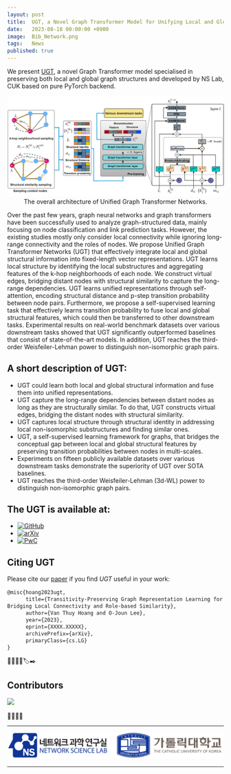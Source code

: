 ```yaml
---
layout: post
title:  UGT, a Novel Graph Transformer Model for Unifying Local and Global Graph Structural Features
date:   2023-08-18 00:00:00 +0900
image:  Bib_Network.png
tags:   News
published: true
---
```


We present [UGT](https://github.com/NSLab-CUK/Unified-Graph-Transformer), a novel Graph Transformer model specialised in preserving both local and global graph structures and developed by NS Lab, CUK based on pure PyTorch backend.

<p align="center">
  <img src="/images/UGT.jpg" alt="Graph Transformer Architecture" width="800">
  <br>
  <b></b> The overall architecture of Unified Graph Transformer Networks.
</p>

Over the past few years, graph neural networks and graph transformers have been successfully used to analyze graph-structured data, mainly focusing on node classification and link prediction tasks. However, the existing studies mostly only consider local connectivity while ignoring long-range connectivity and the roles of nodes. We propose Unified Graph Transformer Networks (UGT) that effectively integrate local and global structural information into fixed-length vector representations. UGT learns local structure by identifying the local substructures and aggregating features of the k-hop neighborhoods of each node. We construct virtual edges, bridging distant nodes with structural similarity to capture the long-range dependencies. UGT learns unified representations through self-attention, encoding structural distance and p-step transition probability between node pairs. Furthermore, we propose a self-supervised learning task that effectively learns transition probability to fuse local and global structural features, which could then be transferred to other downstream tasks. Experimental results on real-world benchmark datasets over various downstream tasks showed that UGT significantly outperformed baselines that consist of state-of-the-art models. In addition, UGT reaches the third-order Weisfeiler-Lehman power to distinguish non-isomorphic graph pairs.


## A short description of UGT:

- UGT could learn both local and global structural information and fuse them into unified representations.
- UGT capture the long-range dependencies between distant nodes as long as they are structurally similar. To do that, UGT constructs virtual edges, bridging the distant nodes with structural similarity. 
- UGT captures local structure through structural identity in addressing local non-isomorphic substructures and finding similar ones.
- UGT, a self-supervised learning framework for graphs, that bridges the conceptual gap between local and global structural features by preserving transition probabilities between nodes in multi-scales.
- Experiments on fifteen publicly available datasets over various downstream tasks demonstrate the superiority of UGT over SOTA baselines.
- UGT reaches the third-order Weisfeiler-Lehman (3d-WL) power to distinguish non-isomorphic graph pairs.

## The UGT is available at:
* [![GitHub](https://img.shields.io/badge/GitHub-Data%20&%20Code-9B9B9B?style=flat-square&logo=GitHub)](https://github.com/NSLab-CUK/Unified-Graph-Transformer)
* [![arXiv](https://img.shields.io/badge/arXiv-XXXX.XXXXX-b31b1b?style=flat-square&logo=arxiv&logoColor=red)](https://arxiv.org)
* [![PwC](https://custom-icon-badges.demolab.com/badge/Papers%20With%20Code-UGT-21CBCE?style=flat-square&logo=paperswithcode)](https://paperswithcode.com/)

## Citing UGT

Please cite our [paper](https://arxiv.org/) if you find *UGT* useful in your work:
```
@misc{hoang2023ugt,
      title={Transitivity-Preserving Graph Representation Learning for Bridging Local Connectivity and Role-based Similarity}, 
      author={Van Thuy Hoang and O-Joun Lee},
      year={2023},
      eprint={XXXX.XXXXX},
      archivePrefix={arXiv},
      primaryClass={cs.LG}
}
```

:page_facing_up::woman_technologist::bookmark_tabs::label::black_nib:	

## Contributors

<a href="https://github.com/NSLab-CUK/Unified-Graph-Transformer/graphs/contributors">
  <img src="https://contrib.rocks/image?repo=NSLab-CUK/Unified-Graph-Transformer" />
</a>

:woman_technologist::woman_technologist:

***

<a href="https://nslab-cuk.github.io/"><img src="https://github.com/NSLab-CUK/NSLab-CUK/raw/main/Logo_Dual_Wide.png"/></a>

***

